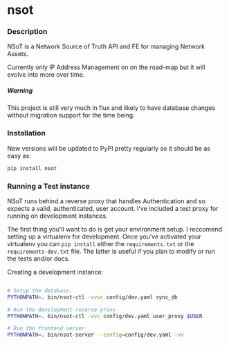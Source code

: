 # nsot

### Description

NSoT is a Network Source of Truth API and FE for managing Network Assets.

Currently only IP Address Management on on the road-map but it will evolve
into more over time.

##### Warning

This project is still very much in flux and likely to have database changes without
migration support for the time being.

### Installation

New versions will be updated to PyPI pretty regularly so it should be as easy
as:

```bash
pip install nsot
```

### Running a Test instance

NSoT runs behind a reverse proxy that handles Authentication and so expects
a valid, authenticated, user account. I've included a test proxy for running
on development instances.

The first thing you'll want to do is get your environment setup. I reccomend
setting up a virtualenv for development. Once you've activated your virtualenv
you can `pip install` either the `requirements.txt` or the `requirements-dev.txt`
file. The latter is useful if you plan to modify or run the tests and/or docs.

Creating a development instance:

```bash

# Setup the database.
PYTHONPATH=. bin/nsot-ctl -vvvc config/dev.yaml sync_db

# Run the development reverse proxy
PYTHONPATH=. bin/nsot-ctl -vvc config/dev.yaml user_proxy $USER

# Run the frontend server
PYTHONPATH=. bin/nsot-server --config=config/dev.yaml -vv

```
